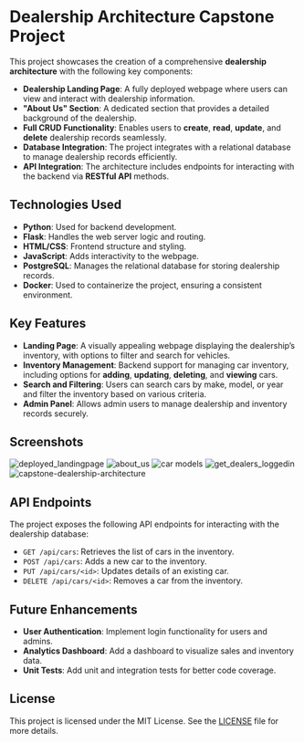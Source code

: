 # Dealership Architecture Capstone Project

This project showcases the creation of a comprehensive **dealership architecture** with the following key components:

- **Dealership Landing Page**: A fully deployed webpage where users can view and interact with dealership information.
- **"About Us" Section**: A dedicated section that provides a detailed background of the dealership.
- **Full CRUD Functionality**: Enables users to **create**, **read**, **update**, and **delete** dealership records seamlessly.
- **Database Integration**: The project integrates with a relational database to manage dealership records efficiently.
- **API Integration**: The architecture includes endpoints for interacting with the backend via **RESTful API** methods.

## Technologies Used

- **Python**: Used for backend development.
- **Flask**: Handles the web server logic and routing.
- **HTML/CSS**: Frontend structure and styling.
- **JavaScript**: Adds interactivity to the webpage.
- **PostgreSQL**: Manages the relational database for storing dealership records.
- **Docker**: Used to containerize the project, ensuring a consistent environment.


## Key Features

- **Landing Page**: A visually appealing webpage displaying the dealership’s inventory, with options to filter and search for vehicles.
- **Inventory Management**: Backend support for managing car inventory, including options for **adding**, **updating**, **deleting**, and **viewing** cars.
- **Search and Filtering**: Users can search cars by make, model, or year and filter the inventory based on various criteria.
- **Admin Panel**: Allows admin users to manage dealership and inventory records securely.

## Screenshots

![deployed_landingpage](https://github.com/user-attachments/assets/fae4c754-e0ee-4d2e-b4fa-e9cab7e5abad)
![about_us](https://github.com/user-attachments/assets/ffc0cbf5-309b-429e-a60b-f7a60e3cdb6c)
![car models](https://github.com/user-attachments/assets/1980f996-ebd7-4164-aa26-0f2a16fb280b)
![get_dealers_loggedin](https://github.com/user-attachments/assets/908691d4-cf90-485d-ac3b-cc08b6409069)
![capstone-dealership-architecture](https://github.com/user-attachments/assets/28312d45-f9fa-4590-8765-e7c6721a46d3)

## API Endpoints

The project exposes the following API endpoints for interacting with the dealership database:

- `GET /api/cars`: Retrieves the list of cars in the inventory.
- `POST /api/cars`: Adds a new car to the inventory.
- `PUT /api/cars/<id>`: Updates details of an existing car.
- `DELETE /api/cars/<id>`: Removes a car from the inventory.

## Future Enhancements

- **User Authentication**: Implement login functionality for users and admins.
- **Analytics Dashboard**: Add a dashboard to visualize sales and inventory data.
- **Unit Tests**: Add unit and integration tests for better code coverage.

## License

This project is licensed under the MIT License. See the [LICENSE](LICENSE) file for more details.

